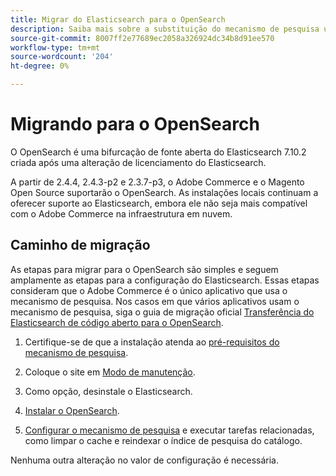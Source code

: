 ```yaml
---
title: Migrar do Elasticsearch para o OpenSearch
description: Saiba mais sobre a substituição do mecanismo de pesquisa usado em instalações locais do Adobe Commerce e do Magento Open Source.
source-git-commit: 8007ff2e77689ec2058a326924dc34b8d91ee570
workflow-type: tm+mt
source-wordcount: '204'
ht-degree: 0%

---
```



# Migrando para o OpenSearch

O OpenSearch é uma bifurcação de fonte aberta do Elasticsearch 7.10.2 criada após uma alteração de licenciamento do Elasticsearch.

A partir de 2.4.4, 2.4.3-p2 e 2.3.7-p3, o Adobe Commerce e o Magento Open Source suportarão o OpenSearch. As instalações locais continuam a oferecer suporte ao Elasticsearch, embora ele não seja mais compatível com o Adobe Commerce na infraestrutura em nuvem.

## Caminho de migração

As etapas para migrar para o OpenSearch são simples e seguem amplamente as etapas para a configuração do Elasticsearch. Essas etapas consideram que o Adobe Commerce é o único aplicativo que usa o mecanismo de pesquisa. Nos casos em que vários aplicativos usam o mecanismo de pesquisa, siga o guia de migração oficial [Transferência do Elasticsearch de código aberto para o OpenSearch](https://opensearch.org/blog/technical-posts/2021/10/moving-from-opensource-elasticsearch-to-opensearch/).

1. Certifique-se de que a instalação atenda ao [pré-requisitos do mecanismo de pesquisa](https://devdocs.magento.com/guides/v2.4/install-gde/prereq/elasticsearch.html).

1. Coloque o site em [Modo de manutenção](https://devdocs.magento.com/guides/v2.4/install-gde/install/cli/install-cli-subcommands-maint.html).

1. Como opção, desinstale o Elasticsearch.

1. [Instalar o OpenSearch](https://opensearch.org/docs/latest/opensearch/install/important-settings/).

1. [Configurar o mecanismo de pesquisa](https://devdocs.magento.com/guides/v2.4/config-guide/elasticsearch/configure-magento.html) e executar tarefas relacionadas, como limpar o cache e reindexar o índice de pesquisa do catálogo.

Nenhuma outra alteração no valor de configuração é necessária.
